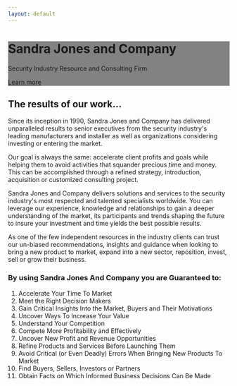 ```yaml
--- 
layout: default 
---
```


<div class="header-container jumbotron">
    <div class="container" style="background-color: rgba(9,9,9,.5)">
        <h1>Sandra Jones and Company</h1>
        <p>Security Industry Resource and Consulting Firm</p>
        <p><a class="btn btn-primary btn-lg" href="{{ " /about/home/ " | prepend: site.baseurl }}" role="button">Learn more</a></p>
    </div>
</div>


<div class="container">
    <div class="row">
        <div class="col-md-6">
            <h2 class="header-light regular-pad">The results of our work...</h2>
                <p>Since its inception in 1990, Sandra Jones and Company has delivered unparalleled results to senior executives from the security industry's leading manufacturers and installer as well as organizations considering investing or entering the market. </p>
                <p>Our goal is always the same: accelerate client profits and goals while helping them to avoid activities that squander precious time and money. This can be accomplished through a refined strategy, introduction, acquisition or customized consulting project.</p>
                <p>Sandra Jones and Company delivers solutions and services to the security industry's most respected and talented specialists worldwide. You can leverage our experience, knowledge and relationships to gain a deeper understanding of the market, its participants and trends shaping the future to insure your investment and time yields the best possible results. </p>
                <p>As one of the few independent resources in the industry clients can trust our un-biased recommendations, insights and guidance when looking to bring a new product to market, expand into a new sector, reposition, invest, sell or grow their business. </p>
        </div>
        <div class="col-md-6">
            <h3>By using Sandra Jones And Company you are Guaranteed to:</h3>
                <ol type="1">
                    <li>Accelerate Your Time To Market</li>
                    <li>Meet the Right Decision Makers</li>
                    <li>Gain Critical Insights Into the Market, Buyers and Their Motivations</li>
                    <li>Uncover Ways To Increase Your Value</li>
                    <li>Understand Your Competition</li>
                    <li>Compete More Profitability and Effectively</li>
                    <li>Uncover New Profit and Revenue Opportunities</li>
                    <li>Refine Products and Services Before Launching Them</li>
                    <li>Avoid Critical (or Even Deadly) Errors When Bringing New Products To Market</li>
                    <li>Find Buyers, Sellers, Investors or Partners</li>
                    <li>Obtain Facts on Which Informed Business Decisions Can Be Made</li>
                </ol>    
        </div>
    </div>
    <!-- <hr>
    <div class="row">
        <div class="col-sm-4">
            <h1 class="text-center"><i class="fa fa-pencil" aria-hidden="true"></i></h1>
            <h3 class="text-center">Easy to install and publish</h3>
            <p>Get started by cloning source into GitHub account of your project. Thanks to <a href="https://pages.github.com">GitHub Pages</a>, it will be automatically compiled and published under your project's subdomain on `github.io`.
            </p>
        </div>
        <div class="col-sm-4">
            <h1 class="text-center"><i class="fa fa-cogs" aria-hidden="true"></i></h1>
            <h3 class="text-center">Modular Styling and Templating</h3>
            <p>This template uses <a href="https://github.com/twbs/bootstrap-sass">bootstrap-sass</a> along with <a href="https://bootswatch.com/">Bootwatch themes</a>. You can change the theme or write your custom by overwriting bootstrap sass variables
                for a different color set, font options, etc.</p>
        </div>
        <div class="col-sm-4">
            <h1 class="text-center"><i class="fa fa-code-fork" aria-hidden="true"></i></h1>
            <h3 class="text-center">Git-based source control</h3>
            <p>Leverage from Git version control system by maintaining your documentation along with the source code; publish the page when you merge to the master branch.</p>
        </div>
    </div> -->


</div>